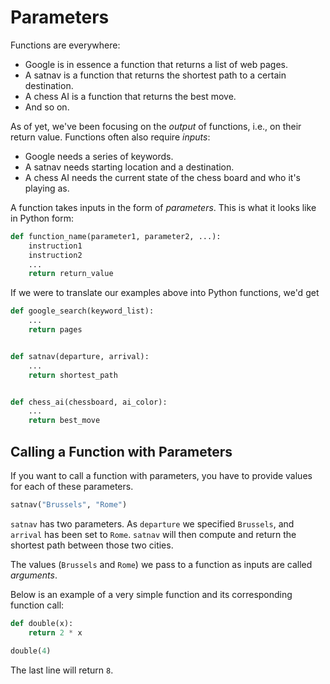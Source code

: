 # Parameters

Functions are everywhere:

* Google is in essence a function that returns a list of web pages.
* A satnav is a function that returns the shortest path to a certain destination.
* A chess AI is a function that returns the best move.
* And so on.

As of yet, we've been focusing on the *output* of functions, i.e., on their return value.
Functions often also require *inputs*:

* Google needs a series of keywords.
* A satnav needs starting location and a destination.
* A chess AI needs the current state of the chess board and who it's playing as.

A function takes inputs in the form of *parameters*.
This is what it looks like in Python form:


```python
def function_name(parameter1, parameter2, ...):
    instruction1
    instruction2
    ...
    return return_value
```



If we were to translate our examples above into Python functions, we'd get


```python
def google_search(keyword_list):
    ...
    return pages


def satnav(departure, arrival):
    ...
    return shortest_path


def chess_ai(chessboard, ai_color):
    ...
    return best_move
```


## Calling a Function with Parameters

If you want to call a function with parameters, you have to provide values for each of these parameters.


```python
satnav("Brussels", "Rome")
```


`satnav` has two parameters.
As `departure` we specified `Brussels`, and `arrival` has been set to `Rome`.
`satnav` will then compute and return the shortest path between those two cities.

The values (`Brussels` and `Rome`) we pass to a function as inputs are called *arguments*.

Below is an example of a very simple function and its corresponding function call:


```python
def double(x):
    return 2 * x

double(4)
```

The last line will return `8`. 
